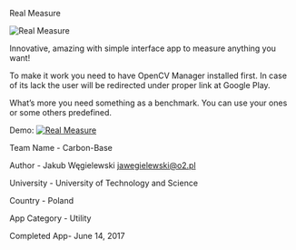 Real Measure

![Real Measure](https://github.com/IEEEmadC/Apps-2017/blob/master/Carbon_Base/plakat-1-683x1024.png)

Innovative, amazing with simple interface app to measure anything you want!

To make it work you need to have OpenCV Manager installed first. In case of its lack the user will be redirected under proper link at Google Play.

What’s more you need something as a benchmark. You can use your ones or some others predefined.

Demo:
[![Real Measure](https://github.com/IEEEmadC/Apps-2017/blob/master/video.png)](https://vimeo.com/221269208)

Team Name    - Carbon-Base

Author       - Jakub Węgielewski <jawegielewski@o2.pl>

University   - University of Technology and Science

Country      - Poland

App Category - Utility

Completed App- June 14, 2017 
